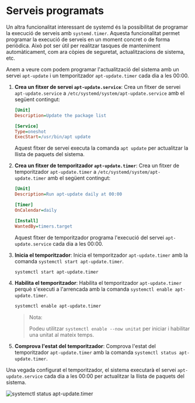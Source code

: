 # Serveis programats

Un altra funcionalitat interessant de systemd és la possibilitat de programar la execució de serveis amb `systemd.timer`. Aquesta funcionalitat permet programar la execució de serveis en un moment concret o de forma periòdica. Això pot ser útil per realitzar tasques de manteniment automàticament, com ara còpies de seguretat, actualitzacions de sistema, etc.

Anem a veure com podem programar l'actualització del sistema amb un servei `apt-update` i un temporitzador `apt-update.timer` cada dia a les 00:00.

1. **Crea un fitxer de servei `apt-update.service`**: Crea un fitxer de servei `apt-update.service` a `/etc/systemd/system/apt-update.service` amb el següent contingut:

    ```ini
    [Unit]
    Description=Update the package list

    [Service]
    Type=oneshot
    ExecStart=/usr/bin/apt update
    ```

    Aquest fitxer de servei executa la comanda `apt update` per actualitzar la llista de paquets del sistema.

2. **Crea un fitxer de temporitzador `apt-update.timer`**: Crea un fitxer de temporitzador `apt-update.timer` a `/etc/systemd/system/apt-update.timer` amb el següent contingut:

    ```ini
    [Unit]
    Description=Run apt-update daily at 00:00

    [Timer]
    OnCalendar=daily

    [Install]
    WantedBy=timers.target
    ```

    Aquest fitxer de temporitzador programa l'execució del servei `apt-update.service` cada dia a les 00:00.

3. **Inicia el temporitzador**: Inicia el temporitzador `apt-update.timer` amb la comanda `systemctl start apt-update.timer`.

    ```bash
    systemctl start apt-update.timer
    ```

4. **Habilita el temporitzador**: Habilita el temporitzador `apt-update.timer` perquè s'executi a l'arrencada amb la comanda `systemctl enable apt-update.timer`.

    ```bash
    systemctl enable apt-update.timer
    ```

    > Nota:
    >
    > Podeu utilitzar ```systemctl enable --now unitat``` per iniciar i habilitar una unitat al mateix temps.

5. **Comprova l'estat del temporitzador**: Comprova l'estat del temporitzador `apt-update.timer` amb la comanda `systemctl status apt-update.timer`.

Una vegada configurat el temporitzador, el sistema executarà el servei `apt-update.service` cada dia a les 00:00 per actualitzar la llista de paquets del sistema.

![systemctl status apt-update.timer](../figures/systemd/systemctl-status-apt-update-timer.png)

